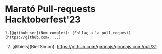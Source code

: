 # Marató Pull-requests Hacktoberfest'23

```
1.[@githubuser](Nom complet): [Enllaç a la pull-request)(https://github.com/....)
```
2. [@biels](Biel Simon): https://github.com/gironajs/gironajs.com/pull/31
